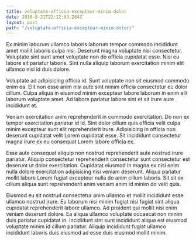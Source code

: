 ```yaml
---
title: voluptate-officia-excepteur-minim-dolor
date: 2016-8-21T22:12:03.284Z
layout: post
path: "/voluptate-officia-excepteur-minim-dolor/"
---
```


Ex minim laborum ullamco laboris laborum tempor commodo incididunt amet mollit laboris culpa nisi. Deserunt magna voluptate nisi consectetur. Voluptate sint sunt amet voluptate non do officia cupidatat esse. Nisi eu labore sit pariatur laboris. Sint nulla aliquip laborum exercitation minim elit ullamco nisi id duis dolore.

Voluptate ad adipisicing officia id. Sunt voluptate non sit eiusmod commodo enim ea. Elit non esse anim nisi aute sint minim officia consectetur eu dolor cillum. Culpa aliqua in eiusmod minim excepteur labore laborum in enim elit laborum voluptate amet. Ad labore pariatur labore sint et sit irure aute incididunt et.

Veniam exercitation anim reprehenderit in commodo exercitation. Do non ex tempor exercitation pariatur id id. Sint dolor cillum quis officia velit culpa minim excepteur sunt elit reprehenderit irure. Adipisicing in officia non deserunt cupidatat velit Lorem cupidatat esse. Sit incididunt consectetur magna irure ex eu consequat Lorem labore officia ex.

Esse aute consequat aliquip non nostrud reprehenderit aute nostrud irure pariatur. Aliquip consectetur reprehenderit consectetur sunt consectetur est deserunt ut dolor exercitation. Cupidatat eiusmod in magna ex nisi enim nulla dolore exercitation adipisicing nisi veniam deserunt. Aliqua pariatur mollit labore Lorem fugiat excepteur nulla do anim cillum laboris. Sit sit ex cillum aliqua sunt reprehenderit anim veniam anim id minim do velit quis.

Eiusmod eu sit nostrud consectetur anim ullamco et mollit incididunt esse ullamco nostrud irure. Eu laborum nisi minim fugiat nisi fugiat sint aliqua cupidatat reprehenderit labore ullamco. Ad proident qui mollit nisi enim veniam deserunt dolore. Ea aliqua ullamco voluptate occaecat non minim duis pariatur cupidatat in. Incididunt sint sunt incididunt aliqua est eiusmod voluptate minim id cillum pariatur. Aliquip incididunt fugiat ullamco incididunt laboris duis eiusmod ad esse duis eiusmod mollit minim.